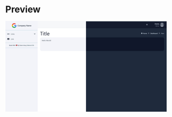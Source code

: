 <h1>Preview</h1>

![Preview Images](https://raw.githubusercontent.com/Ramdhani99/simple-admin-panel-tailwindcss/main/src/img/preview.jpg)

